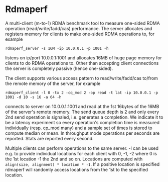 # Rdmaperf

A multi-client (m-to-1) RDMA benchmark tool to measure one-sided RDMA operation (read/write/fadd/cas) performance.
The server allocates and registers memory for clients to make one-sided RDMA operations to, for example
```
rdmaperf_server -s 16M -ip 10.0.0.1 -p 1001 -h
```
listens on ip/port 10.0.0.1:1001 and allocates 16MB of huge page memory for clients to do RDMA operations to. Other than
accepting client connections the server is completely passive (hence one-sided).

The client supports various access pattern to read/write/fadd/cas to/from the remote memory of the server, for example
```
rdmaperf_client -l 0 -tx 2 -cq_mod 2 -op read -t lat -ip 10.0.0.1 -p 1001 -d 10 -s 16 -a 64 -h
```
connects to server on 10.0.0.1:1001 and read at the 1st 16bytes of the 16MB of the server's remote memory.
The send queue depth is 2 and only every 2nd send operation is signaled, i.e. generates a completion. We indicate
it to be a latency experiment so every operation's completion time is measured individually (resp. cp_mod many) and
a sample set of times is stored to compute median or mean. In throughput mode operations per seconds are reported.
Stats are reported every second.

Multiple clients can perform operations to the same server. -l can be used e.g. to provide individual locations for each
client with 0, -1, -2 where 0 is the 1st location -1 the 2nd and so on. Locations are computed with `align(size, alignment) * location * -1`. If a positive location is specified rdmaperf will randomly access locations from the 1st to the specified location.
